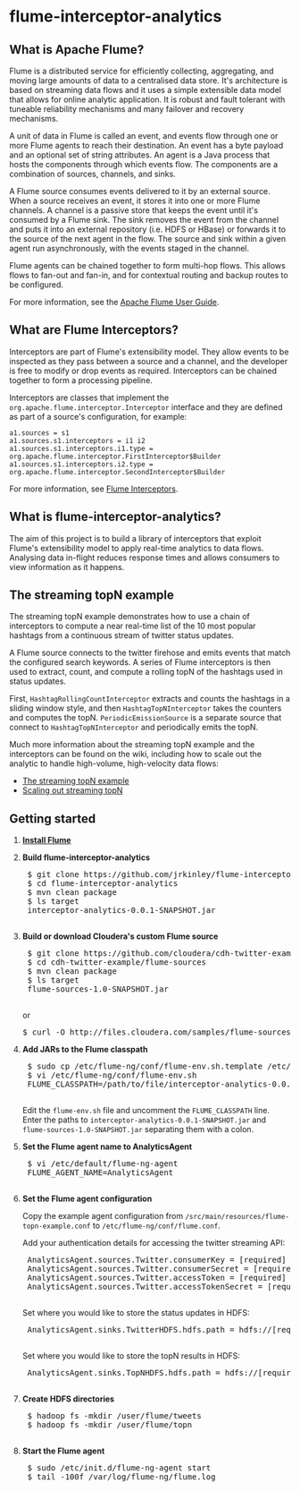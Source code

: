 # flume-interceptor-analytics

## What is Apache Flume?

Flume is a distributed service for efficiently collecting, aggregating, and moving large amounts of data to a centralised data store. It's architecture is based on streaming data flows and it uses a simple extensible data model that allows for online analytic application. It is robust and fault tolerant with tuneable reliability mechanisms and many failover and recovery mechanisms.

A unit of data in Flume is called an event, and events flow through one or more Flume agents to reach their destination. An event has a byte payload and an optional set of string attributes. An agent is a Java process that hosts the components through which events flow. The components are a combination of sources, channels, and sinks.

A Flume source consumes events delivered to it by an external source. When a source receives an event, it stores it into one or more Flume channels. A channel is a passive store that keeps the event until it's consumed by a Flume sink. The sink removes the event from the channel and puts it into an external repository (i.e. HDFS or HBase) or forwards it to the source of the next agent in the flow. The source and sink within a given agent run asynchronously, with the events staged in the channel.

Flume agents can be chained together to form multi-hop flows. This allows flows to fan-out and fan-in, and for contextual routing and backup routes to be configured.

For more information, see the [Apache Flume User Guide](http://flume.apache.org/FlumeUserGuide.html).

## What are Flume Interceptors?

Interceptors are part of Flume's extensibility model. They allow events to be inspected as they pass between a source and a channel, and the developer is free to modify or drop events as required. Interceptors can be chained together to form a processing pipeline.

Interceptors are classes that implement the `org.apache.flume.interceptor.Interceptor` interface and they are defined as part of a source's configuration, for example:

    a1.sources = s1
    a1.sources.s1.interceptors = i1 i2
    a1.sources.s1.interceptors.i1.type = org.apache.flume.interceptor.FirstInterceptor$Builder
    a1.sources.s1.interceptors.i2.type = org.apache.flume.interceptor.SecondInterceptor$Builder

For more information, see [Flume Interceptors](http://flume.apache.org/FlumeUserGuide.html#flume-interceptors).

## What is flume-interceptor-analytics?

The aim of this project is to build a library of interceptors that exploit Flume's extensibility model to apply real-time analytics to data flows. Analysing data in-flight reduces response times and allows consumers to view information as it happens.

## The streaming topN example

The streaming topN example demonstrates how to use a chain of interceptors to compute a near real-time list of the 10 most popular hashtags from a continuous stream of twitter status updates.

A Flume source connects to the twitter firehose and emits events that match the configured search keywords. A series of Flume interceptors is then used to extract, count, and compute a rolling topN of the hashtags used in status updates.

First, `HashtagRollingCountInterceptor` extracts and counts the hashtags in a sliding window style, and then `HashtagTopNInterceptor` takes the counters and computes the topN. `PeriodicEmissionSource` is a separate source that connect to `HashtagTopNInterceptor` and periodically emits the topN.

Much more information about the streaming topN example and the interceptors can be found on the wiki, including how to scale out the analytic to handle high-volume, high-velocity data flows:

* [The streaming topN example](https://github.com/jrkinley/flume-interceptor-analytics/wiki/The-streaming-topN-example)
* [Scaling out streaming topN](https://github.com/jrkinley/flume-interceptor-analytics/wiki/Scaling-out-streaming-topN)

## Getting started

1. **[Install Flume](http://www.cloudera.com/content/cloudera-content/cloudera-docs/CDH4/latest/CDH4-Installation-Guide/cdh4ig_topic_12.html)**

2. **Build flume-interceptor-analytics**

    <pre>
    $ git clone https://github.com/jrkinley/flume-interceptor-analytics.git
    $ cd flume-interceptor-analytics
    $ mvn clean package
    $ ls target
    interceptor-analytics-0.0.1-SNAPSHOT.jar
    </pre>

3. **Build or download Cloudera's custom Flume source**

    <pre>
    $ git clone https://github.com/cloudera/cdh-twitter-example.git
    $ cd cdh-twitter-example/flume-sources
    $ mvn clean package
    $ ls target
    flume-sources-1.0-SNAPSHOT.jar
    </pre>

    or

    <pre>$ curl -O http://files.cloudera.com/samples/flume-sources-1.0-SNAPSHOT.jar</pre>

4. **Add JARs to the Flume classpath**

    <pre>
    $ sudo cp /etc/flume-ng/conf/flume-env.sh.template /etc/flume-ng/conf/flume-env.sh
    $ vi /etc/flume-ng/conf/flume-env.sh
    FLUME_CLASSPATH=/path/to/file/interceptor-analytics-0.0.1-SNAPSHOT.jar:/path/to/file/flume-sources-1.0-SNAPSHOT.jar
    </pre>

    Edit the `flume-env.sh` file and uncomment the `FLUME_CLASSPATH` line.
    Enter the paths to `interceptor-analytics-0.0.1-SNAPSHOT.jar` and `flume-sources-1.0-SNAPSHOT.jar` separating them with a colon.

5. **Set the Flume agent name to AnalyticsAgent**

    <pre>
    $ vi /etc/default/flume-ng-agent
    FLUME_AGENT_NAME=AnalyticsAgent
    </pre>

6. **Set the Flume agent configuration**

    Copy the example agent configuration from `/src/main/resources/flume-topn-example.conf` to `/etc/flume-ng/conf/flume.conf`.
    
    Add your authentication details for accessing the twitter streaming API:

    <pre>
    AnalyticsAgent.sources.Twitter.consumerKey = [required]
    AnalyticsAgent.sources.Twitter.consumerSecret = [required]
    AnalyticsAgent.sources.Twitter.accessToken = [required]
    AnalyticsAgent.sources.Twitter.accessTokenSecret = [required]
    </pre>

    Set where you would like to store the status updates in HDFS:

    <pre>
    AnalyticsAgent.sinks.TwitterHDFS.hdfs.path = hdfs://[required]:8020/user/flume/tweets/%Y/%m/%d/%H
    </pre>

    Set where you would like to store the topN results in HDFS:

    <pre>
    AnalyticsAgent.sinks.TopNHDFS.hdfs.path = hdfs://[required]:8020/user/flume/topn/%Y/%m/%d/%H
    </pre>

7. **Create HDFS directories**

    <pre>
    $ hadoop fs -mkdir /user/flume/tweets
    $ hadoop fs -mkdir /user/flume/topn
    </pre>

8. **Start the Flume agent**

    <pre>
    $ sudo /etc/init.d/flume-ng-agent start
    $ tail -100f /var/log/flume-ng/flume.log
    </pre>